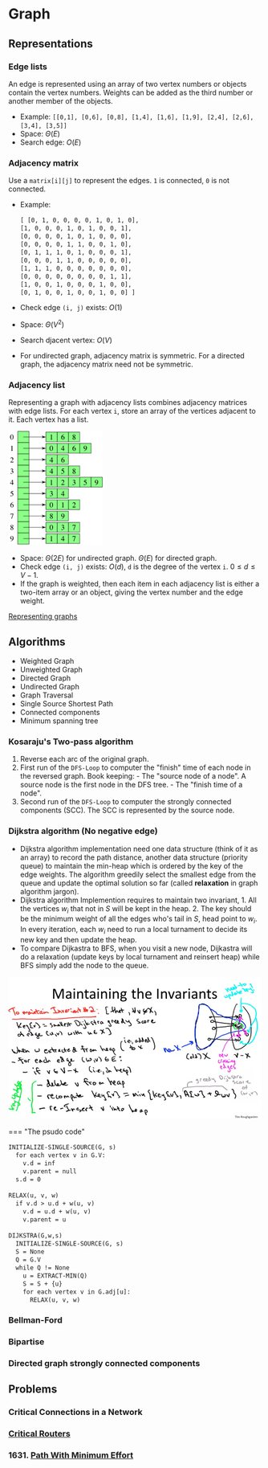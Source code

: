 # Graph

## Representations

### Edge lists

An edge is represented using an array of two vertex numbers or objects contain
the vertex numbers. Weights can be added as the third number or another member
of the objects.

* Example: `[[0,1], [0,6], [0,8], [1,4], [1,6], [1,9], [2,4], [2,6], [3,4], [3,5]]`
* Space: $\Theta(E)$
* Search edge: $O(E)$

### Adjacency matrix

Use a `matrix[i][j]` to represent the edges. `1` is connected, `0` is not connected.

* Example:

    ```text
    [ [0, 1, 0, 0, 0, 0, 1, 0, 1, 0],
    [1, 0, 0, 0, 1, 0, 1, 0, 0, 1],
    [0, 0, 0, 0, 1, 0, 1, 0, 0, 0],
    [0, 0, 0, 0, 1, 1, 0, 0, 1, 0],
    [0, 1, 1, 1, 0, 1, 0, 0, 0, 1],
    [0, 0, 0, 1, 1, 0, 0, 0, 0, 0],
    [1, 1, 1, 0, 0, 0, 0, 0, 0, 0],
    [0, 0, 0, 0, 0, 0, 0, 0, 1, 1],
    [1, 0, 0, 1, 0, 0, 0, 1, 0, 0],
    [0, 1, 0, 0, 1, 0, 0, 1, 0, 0] ]
    ```

* Check edge `(i, j)` exists: $O(1)$
* Space: $\Theta(V^2)$
* Search djacent vertex: $O(V)$
* For undirected graph, adjacency matrix is symmetric. For a directed graph, the
  adjacency matrix need not be symmetric.

### Adjacency list

Representing a graph with adjacency lists combines adjacency matrices with edge lists. For each vertex `i`, store an array of the vertices adjacent to it. Each vertex has a list.

![Adjacency list](fig/adjacency-list.png)

* Space: $\Theta(2E)$ for undirected graph. $\Theta(E)$ for directed graph.
* Check edge `(i, j)` exists: $O(d)$, `d` is the degree of the vertex `i`. $0 \leq d \leq V - 1$.
* If the graph is weighted, then each item in each adjacency list is either a two-item array or an object, giving the vertex number and the edge weight.

[Representing graphs](https://www.khanacademy.org/computing/computer-science/algorithms/graph-representation/a/representing-graphs)

## Algorithms

* Weighted Graph
* Unweighted Graph
* Directed Graph
* Undirected Graph
* Graph Traversal
* Single Source Shortest Path
* Connected components
* Minimum spanning tree

### Kosaraju's Two-pass algorithm

1. Reverse each arc of the original graph.
2. First run of the  `DFS-Loop` to computer the "finish" time of each node in
   the reversed graph. Book keeping:
       - The "source node of a node". A source node is the first node in the DFS tree.
       - The "finish time of a node".
3. Second run of the `DFS-Loop` to computer the strongly connected components (SCC).
   The SCC is represented by the source node.

### Dijkstra algorithm (No negative edge)

* Dijkstra algorithm implementation need one data structure (think of it as an
  array) to record the path distance, another data structure (priority queue) to
  maintain the min-heap which is ordered by the key of the edge weights. The
  algorithm greedily select the smallest edge from the queue and update the
  optimal solution so far (called **relaxation** in graph algorithm jargon).
* Dijkstra algorithm Implemention requires to maintain two invariant, 1. All the
  vertices $w_i$ that not in $S$ will be kept in the heap. 2. The key should be
  the minimum weight of all the edges who's tail in $S$, head point to $w_i$. In
  every iteration, each $w_i$ need to run a local turnament to decide its new key
  and then update the heap.
* To compare Dijkastra to BFS, when you visit a new node, Dijkastra will do a
  relaxation (update keys by local turnament and reinsert heap) while BFS simply
  add the node to the queue.

![Dijkstra Algorith](fig/dijkastra-algorithm.png)

=== "The psudo code"

```text
INITIALIZE-SINGLE-SOURCE(G, s)
  for each vertex v in G.V:
    v.d = inf
    v.parent = null
  s.d = 0

RELAX(u, v, w)
  if v.d > u.d + w(u, v)
    v.d = u.d + w(u, v)
    v.parent = u

DIJKSTRA(G,w,s)
  INITIALIZE-SINGLE-SOURCE(G, s)
  S = None
  Q = G.V
  while Q != None
    u = EXTRACT-MIN(Q)
    S = S + {u}
    for each vertex v in G.adj[u]:
      RELAX(u, v, w)
```

### Bellman-Ford

### Bipartise

### Directed graph strongly connected components

## Problems

### Critical Connections in a Network

### [Critical Routers](https://leetcode.com/discuss/interview-question/436073/)

### 1631. [Path With Minimum Effort](../../binary-search/notes/#1631-path-with-minimum-effort)